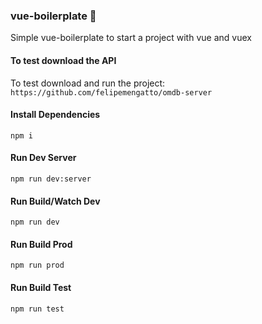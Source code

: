 ### vue-boilerplate :tractor:
Simple vue-boilerplate to start a project with vue and vuex

#### To test download the API
To test download and run the project: `https://github.com/felipemengatto/omdb-server`

#### Install Dependencies
`npm i`

#### Run Dev Server
`npm run dev:server`

#### Run Build/Watch Dev
`npm run dev`

#### Run Build Prod
`npm run prod`

#### Run Build Test
`npm run test`